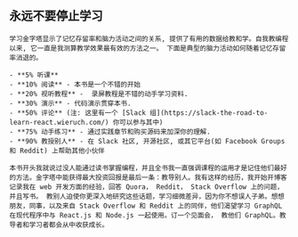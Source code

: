 ## 永远不要停止学习

    学习金字塔显示了记忆存留率和脑力活动之间的关系, 提供了有用的数据给教和学。自我教编程以来, 它一直是我测算教学效果最有效的方法之一。 下面是典型的脑力活动如何随着记忆存留率消退的。

    - **5% 听课**
    - **10% 阅读** - 本书是一个不错的开始
    - **20% 视听教程** -  录屏教程是不错的动手学习资料.
    - **30% 演示** - 代码演示贯穿本书.
    - **50% 评论** (注: 这里有一个 [Slack 组](https://slack-the-road-to-learn-react.wieruch.com/) 你可以参与其中)
    - **75% 动手练习** - 通过实践章节和购买源码来加深你的理解.
    - **90% 教授别人** - 在 Slack 社区, 开源社区, 或其它平台(如 Facebook Groups 和 Reddit) 上帮助其他小伙伴

    本书开头我就说过没人能通过读书掌握编程，并且全书我一直强调课程的运用才是记住他们最好的方法。金字塔中能获得最大投资回报是最后一条：教导别人。我有这样的经历，我开始开博客记录我在 web 开发方面的经验，回答 Quora， Reddit， Stack Overflow 上的问题，并且写书。 教别人迫使你更深入地研究这些话题，学习细微差异，因为你不想误人子弟。想想朋友，同事，以及来自 Stack Overflow 和 Reddit 上的同伴，他们渴望学习 GraphQL 在现代程序中与 React.js 和 Node.js 一起使用。订一个见面会， 教他们 GraphQL。教导者和学习者都会从中收获成长。


